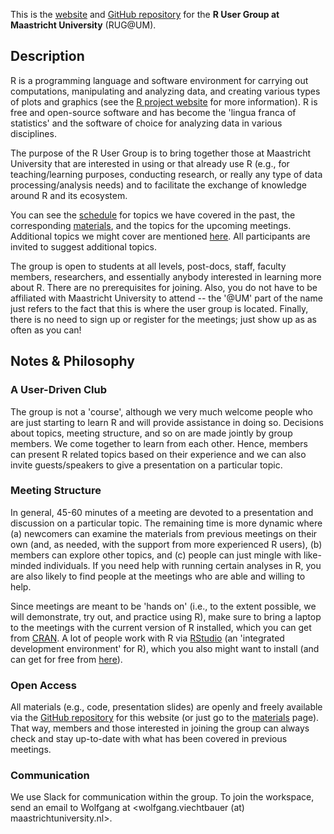 This is the [website](https://wviechtb.github.io/r-user-group/) and [GitHub repository](https://github.com/wviechtb/r-user-group) for the **R User Group at Maastricht University** (RUG@UM).

## Description

R is a programming language and software environment for carrying out computations, manipulating and analyzing data, and creating various types of plots and graphics (see the [R project website](https://www.r-project.org) for more information). R is free and open-source software and has become the 'lingua franca of statistics' and the software of choice for analyzing data in various disciplines.

The purpose of the R User Group is to bring together those at Maastricht University that are interested in using or that already use R (e.g., for teaching/learning purposes, conducting research, or really any type of data processing/analysis needs) and to facilitate the exchange of knowledge around R and its ecosystem.

You can see the [schedule](schedule.md) for topics we have covered in the past, the corresponding [materials](materials.md), and the topics for the upcoming meetings. Additional topics we might cover are mentioned [here](topics.md). All participants are invited to suggest additional topics.

The group is open to students at all levels, post-docs, staff, faculty members, researchers, and essentially anybody interested in learning more about R. There are no prerequisites for joining. Also, you do not have to be affiliated with Maastricht University to attend -- the '@UM' part of the name just refers to the fact that this is where the user group is located. Finally, there is no need to sign up or register for the meetings; just show up as as often as you can!

## Notes & Philosophy

### A User-Driven Club

The group is not a 'course', although we very much welcome people who are just starting to learn R and will provide assistance in doing so. Decisions about topics, meeting structure, and so on are made jointly by group members. We come together to learn from each other. Hence, members can present R related topics based on their experience and we can also invite guests/speakers to give a presentation on a particular topic.

### Meeting Structure

In general, 45-60 minutes of a meeting are devoted to a presentation and discussion on a particular topic. The remaining time is more dynamic where (a) newcomers can examine the materials from previous meetings on their own (and, as needed, with the support from more experienced R users), (b) members can explore other topics, and (c) people can just mingle with like-minded individuals. If you need help with running certain analyses in R, you are also likely to find people at the meetings who are able and willing to help.

Since meetings are meant to be 'hands on' (i.e., to the extent possible, we will demonstrate, try out, and practice using R), make sure to bring a laptop to the meetings with the current version of R installed, which you can get from [CRAN](https://cran.r-project.org). A lot of people work with R via [RStudio](https://posit.co/products/open-source/rstudio/) (an 'integrated development environment' for R), which you also might want to install (and can get for free from [here](https://posit.co/download/rstudio-desktop/)).

### Open Access

All materials (e.g., code, presentation slides) are openly and freely available via the [GitHub repository](https://github.com/wviechtb/r-user-group) for this website (or just go to the [materials](materials.md) page). That way, members and those interested in joining the group can always check and stay up-to-date with what has been covered in previous meetings.

### Communication

We use Slack for communication within the group. To join the workspace, send an email to Wolfgang at <wolfgang.viechtbauer (at) maastrichtuniversity.nl>.
